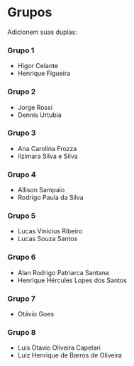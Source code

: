 # Grupos

Adicionem suas duplas:

### Grupo 1
* Higor Celante
* Henrique Figueira

### Grupo 2
* Jorge Rossi
* Dennis Urtubia

### Grupo 3
* Ana Carolina Frozza
* Ilzimara Silva e Silva

### Grupo 4
* Allison Sampaio
* Rodrigo Paula da Silva

### Grupo 5
* Lucas Vinicius Ribeiro
* Lucas Souza Santos

### Grupo 6
* Alan Rodrigo Patriarca Santana
* Henrique Hércules Lopes dos Santos

### Grupo 7
* Otávio Goes

### Grupo 8
* Luis Otavio Oliveira Capelari 
* Luiz Henrique de Barros de Oliveira
